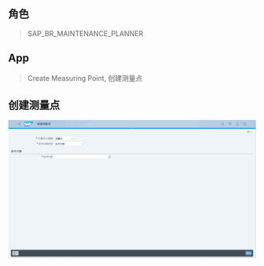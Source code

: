 ## 角色
> SAP_BR_MAINTENANCE_PLANNER
## App
> Create Measuring Point, 创建测量点
## 创建测量点
![Measuring-Point](./img/Measuring-Point.png "测量点")